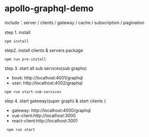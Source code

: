 # apollo-graphql-demo

include：server / clients / gateway / cache / subscription / pagination

step 1. install

```
npm install
```

step2. install clients & servers package

```
npm run pre-install
```

step 3. start all sub services(sub graphs)

- book: http://localhost:4001/graphql
- user: http://localhost:4002/graphql

```
npm run start-sub-services
```

step 4. start gateway(super graph) & start clients (

- gateway: http://localhost:4000/graphql
- vue-client:http://localhost:3000
- react-client:http://localhost:3001

```
 npm run start
```
